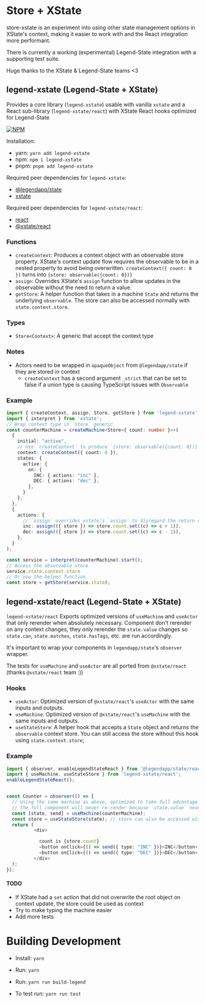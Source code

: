 # Store + XState

store-xstate is an experiment into using other state management options in XState's context, making it easier to work with and the React integration more performant.

There is currently a working (experimental) Legend-State integration with a supporting test suite.

Huge thanks to the XState & Legend-State teams <3

## legend-xstate (Legend-State + XState)

Provides a core library (`legend-xstate`) usable with vanilla `xstate` and a React sub-library (`legend-xstate/react`) with XState React hooks optimized for Legend-State

[![NPM](https://nodei.co/npm/legend-xstate.png)](https://www.npmjs.com/package/legend-xstate)

Installation:
- yarn: ``` yarn add legend-xstate ```
- npm: ``` npm i legend-xstate ```
- pnpm: ``` pnpm add legend-xstate ```

Required peer dependencies for `legend-xstate`:
- [@legendapp/state](https://www.npmjs.com/package/@legendapp/state)
- [xstate](https://www.npmjs.com/package/xstate)

Required peer dependencies for `legend-xstate/react`:
- [react](https://www.npmjs.com/package/react)
- [@xstate/react](https://www.npmjs.com/package/@xstate/react)

### Functions
- `createContext`: Produces a context object with an observable store property. XState's context update flow requires the observable to be in a nested property to avoid being overwritten. `createContext({ count: 0 })` turns into `{store: observable({count: 0})}`
- `assign`: Overrides XState's `assign` function to allow updates in the observable without the need to return a value.
- `getStore`: A helper function that takes in a machine `State` and returns the underlying `observable`. The store can also be accessed normally with `state.context.store`.

### Types
- `Store<Context>`: A generic that accept the context type

### Notes
- Actors need to be wrapped in `opaqueObject` from `@legendapp/state` if they are stored in context
  - `createContext` has a second argument `_strict` that can be set to false if a union type is causing TypeScript issues with `Observable`

### Example

```typescript
import { createContext, assign, Store, getStore } from 'legend-xstate';
import { interpret } from 'xstate';
// Wrap context type in `Store` generic
const counterMachine = createMachine<Store<{ count: number }>>(
  {
    initial: "active",
    // Use `createContext` to produce `{store: observable({count: 0})}` 
    context: createContext({ count: 0 }),
    states: {
      active: {
        on: {
          INC: { actions: "inc" },
          DEC: { actions: "dec" },
        },
      }
    },
  },
  {
    actions: {
      // `assign` overrides xstate's `assign` to disregard the return value
      inc: assign(({ store }) => store.count.set((c) => c + 1)),
      dec: assign(({ store }) => store.count.set((c) => c - 1)),
    },
  }
);

const service = interpret(counterMachine).start();
// Access the observable store
service.state.context.store
// Or you the helper function
const store = getStore(service.state);
```

## legend-xstate/react (Legend-State + XState)

`legend-xstate/react` Exports optimized versions of `useMachine` and `useActor` that only rerender when absolutely necessary. Component don't rerender on any context changes, they only rerender the `state.value` changes so `state.can`, `state.matches`, `state.hasTags`, etc. are run accordingly.

It's important to wrap your components in `legendapp/state`'s `observer` wrapper.

The tests for `useMachine` and `useActor` are all ported from `@xstate/react` (thanks `@xstate/react` team :))

### Hooks
- `useActor`: Optimized version of `@xstate/react`'s `useActor` with the same inputs and outputs.
- `useMachine`: Optimized version of `@xstate/react`'s `useMachine` with the same inputs and outputs.
- `useStateStore`: A helper hook that accepts a `State` object and returns the `observable` context store. You can still access the store without this hook using `state.context.store`;

### Example

```typescript jsx
import { observer, enableLegendStateReact } from '@legendapp/state/react';
import { useMachine, useStateStore } from 'legend-xstate/react';
enableLegendStateReact();


const Counter = observer(() => {
  // Using the same machine as above, optimized to take full advantage of `@legendapp/state/react`'s performance.
  // the full component will never re-render because `state.value` never changed
  const [state, send] = useMachine(counterMachine);
  const store = useStateStore(state); // store can also be accessed with `state.context.store`
  return (
          <div>

            count is {store.count}
            <button onClick={() => send({ type: "INC" })}>INC</button>
            <button onClick={() => send({ type: "DEC" })}>DEC</button>
          </div>
  );
});
```

#### TODO

- If XState had a `set` action that did not overwrite the root object on context update, the store could be used as context
- Try to make typing the machine easier
- Add more tests


# Building Development

- Install: `yarn`
- Run: `yarn`
- Run: `yarn run build-legend`


- To test run: `yarn run test`








